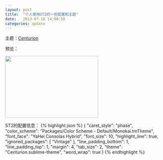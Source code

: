 ```yaml
---
layout: post
title:  "个人使用ST2的一些配置和主题"
date:   2013-07-18 14:00:58
categories: update
---
```


主题：<a href="https://github.com/allanhortle/Centurion" target="_blank">Centurion</a>

预览：
<p><a href="{{ site.url }}/src/updateimg/st2-theme.png"><img width="300" height="200" src="{{ site.url }}/src/updateimg/st2-theme.png"></a></p>

ST2的配置信息：
{% highlight json %}
{
	"caret_style": "phase",
	"color_scheme": "Packages/Color Scheme - Default/Monokai.tmTheme",
	"font_face": "YaHei Consolas Hybrid",
	"font_size": 10,
	"highlight_line": true,
	"ignored_packages":
	[
		"Vintage"
	],
	"line_padding_bottom": 1,
	"line_padding_top": 1,
	"margin": 4,
	"tab_size": 2,
	"theme": "Centurion.sublime-theme",
	"word_wrap": true
}
{% endhighlight %}

